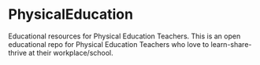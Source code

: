 # PhysicalEducation
Educational resources for Physical Education Teachers.
This is an open educational repo for Physical Education Teachers who love to learn-share-thrive at their workplace/school.
